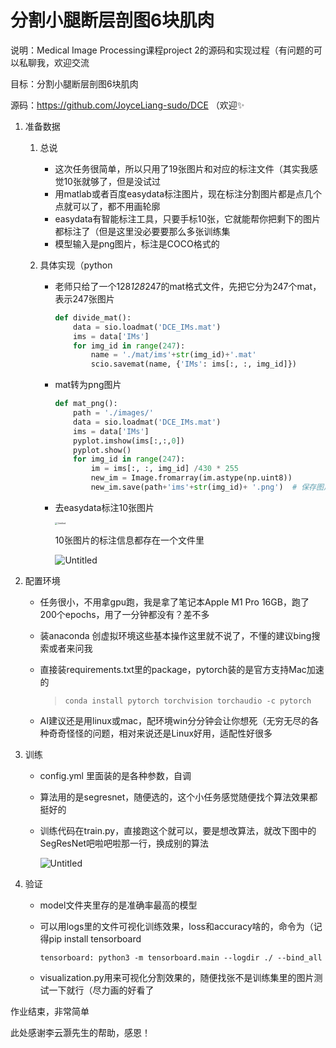 # 分割小腿断层剖图6块肌肉

说明：Medical Image Processing课程project 2的源码和实现过程（有问题的可以私聊我，欢迎交流

目标：分割小腿断层剖图6块肌肉

源码：https://github.com/JoyceLiang-sudo/DCE （欢迎✨

1. 准备数据
    1. 总说
        - 这次任务很简单，所以只用了19张图片和对应的标注文件（其实我感觉10张就够了，但是没试过
        - 用matlab或者百度easydata标注图片，现在标注分割图片都是点几个点就可以了，都不用画轮廓
        - easydata有智能标注工具，只要手标10张，它就能帮你把剩下的图片都标注了（但是这里没必要要那么多张训练集
        - 模型输入是png图片，标注是COCO格式的
        
    2. 具体实现（python
        - 老师只给了一个128*128*247的mat格式文件，先把它分为247个mat，表示247张图片
          
            ```python
            def divide_mat():
                data = sio.loadmat('DCE_IMs.mat')
                ims = data['IMs']
                for img_id in range(247):
                    name = './mat/ims'+str(img_id)+'.mat'
                    scio.savemat(name, {'IMs': ims[:, :, img_id]})
            ```
            
        - mat转为png图片
          
            ```python
            def mat_png():
                path = './images/'
                data = sio.loadmat('DCE_IMs.mat')
                ims = data['IMs']
                pyplot.imshow(ims[:,:,0])
                pyplot.show()
                for img_id in range(247):
                    im = ims[:, :, img_id] /430 * 255
                    new_im = Image.fromarray(im.astype(np.uint8))
                    new_im.save(path+'ims'+str(img_id)+ '.png')  # 保存图片
            ```
            
        - 去easydata标注10张图片
          
            <img src="http://img.peterli.club/joy/Untitled.png" alt="Untitled" style="zoom: 25%;" />
            
            10张图片的标注信息都存在一个文件里
            
            ![Untitled](http://img.peterli.club/joy/Untitled%201.png)
    
2. 配置环境
    - 任务很小，不用拿gpu跑，我是拿了笔记本Apple M1 Pro 16GB，跑了200个epochs，用了一分钟都没有？差不多
    - 装anaconda 创虚拟环境这些基本操作这里就不说了，不懂的建议bing搜索或者来问我
    - 直接装requirements.txt里的package，pytorch装的是官方支持Mac加速的
      
        > `conda install pytorch torchvision torchaudio -c pytorch`
        > 
    - AI建议还是用linux或mac，配环境win分分钟会让你想死（无穷无尽的各种奇奇怪怪的问题，相对来说还是Linux好用，适配性好很多
3. 训练
    - config.yml 里面装的是各种参数，自调
    - 算法用的是segresnet，随便选的，这个小任务感觉随便找个算法效果都挺好的
    - 训练代码在train.py，直接跑这个就可以，要是想改算法，就改下图中的SegResNet吧啦吧啦那一行，换成别的算法
      
        ![Untitled](http://img.peterli.club/joy/Untitled%202.png)
    
4. 验证
    - model文件夹里存的是准确率最高的模型
    - 可以用logs里的文件可视化训练效果，loss和accuracy啥的，命令为（记得pip install tensorboard
      
        `tensorboard: python3 -m tensorboard.main --logdir ./ --bind_all`
        
    - visualization.py用来可视化分割效果的，随便找张不是训练集里的图片测试一下就行（尽力画的好看了

作业结束，非常简单

此处感谢李云灏先生的帮助，感恩！